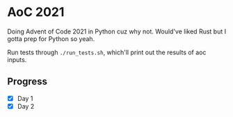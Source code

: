 # AoC 2021

Doing Advent of Code 2021 in Python cuz why not. Would've liked Rust but I gotta prep for Python so yeah.

Run tests through `./run_tests.sh`, which'll print out the results of aoc inputs.

## Progress

- [x] Day 1
- [x] Day 2
